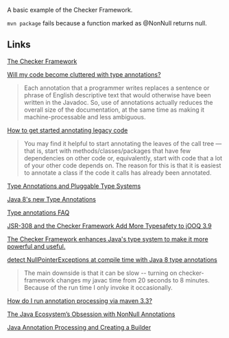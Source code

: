 A basic example of the Checker Framework.

`mvn package` fails because a function marked as @NonNull returns null.

## Links

[The Checker Framework](https://checkerframework.org/)

[Will my code become cluttered with type annotations?](https://checkerframework.org/manual/#faq-code-clutter)

> Each annotation that a programmer writes replaces a sentence or phrase of English descriptive text that would otherwise have been written in the Javadoc. So, use of annotations actually reduces the overall size of the documentation, at the same time as making it machine-processable and less ambiguous.

[How to get started annotating legacy code](https://checkerframework.org/manual/#tips-about-writing-annotations)

>  You may find it helpful to start annotating the leaves of the call tree — that is, start with methods/classes/packages that have few dependencies on other code or, equivalently, start with code that a lot of your other code depends on. The reason for this is that it is easiest to annotate a class if the code it calls has already been annotated.

[Type Annotations and Pluggable Type Systems](https://docs.oracle.com/javase/tutorial/java/annotations/type_annotations.html)

[Java 8's new Type Annotations](https://blogs.oracle.com/java-platform-group/java-8s-new-type-annotations)

[Type annotations FAQ](https://checkerframework.org/jsr308/jsr308-faq.html)

[JSR-308 and the Checker Framework Add More Typesafety to jOOQ 3.9](https://www.reddit.com/r/java/comments/4ijw1y/jsr308_and_the_checker_framework_add_more/)

[The Checker Framework enhances Java's type system to make it more powerful and useful.](https://www.reddit.com/r/java/comments/1dk89l/the_checker_framework_enhances_javas_type_system/)

[detect NullPointerExceptions at compile time with Java 8 type annotations](https://www.reddit.com/r/java/comments/4hvp0q/checker_framework_live_demo_detect/)

> The main downside is that it can be slow -- turning on checker-framework changes my javac time from 20 seconds to 8 minutes. Because of the run time I only invoke it occasionally.

[How do I run annotation processing via maven 3.3?](https://stackoverflow.com/questions/32194069/how-do-i-run-annotation-processing-via-maven-3-3)

[The Java Ecosystem’s Obsession with NonNull Annotations](https://blog.jooq.org/2016/11/24/the-java-ecosystems-obsession-with-nonnull-annotations/)

[Java Annotation Processing and Creating a Builder](http://www.baeldung.com/java-annotation-processing-builder)


